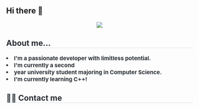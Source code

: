 ## Hi there 👋
<div align= "center">
    <img src="https://capsule-render.vercel.app/api?type=cylinder&color=0:a6baf7,100:97f7a2&height=120&text=Contact%20Me!&animation=fadeIn&fontColor=ffffff&fontSize=60" />
    </div>
    <div style="text-align: left;"> 
    <h2 style="border-bottom: 1px solid #d8dee4; color: #282d33;"> About me... </h2>  
    <div style="font-weight: 700; font-size: 15px; text-align: left; color: #282d33;"> <li> I'm a passionate developer with limitless potential.</li></li><li> I'm currently a second<li>year university student majoring in Computer Science.</li></li><li> I'm currently learning C++! </div> 
    </div>
    <div style="text-align: left;">
    <h2 style="border-bottom: 1px solid #d8dee4; color: #282d33;"> 🧑‍💻 Contact me </h2> <br> 
    <div style="text-align: left;">  </div>  <br> 
    <div style="text-align: left;">  </div> 
    </div>
    
        
